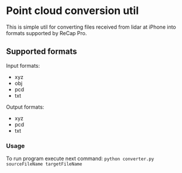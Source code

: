 # Point cloud conversion util
This is simple util for converting files received from lidar at iPhone into formats supported by ReCap Pro.

## Supported formats
Input formats:
- xyz
- obj
- pcd
- txt
  
Output formats:
- xyz
- pcd
- txt

### Usage
To run program execute next command:
`python converter.py sourceFileName targetFileName`